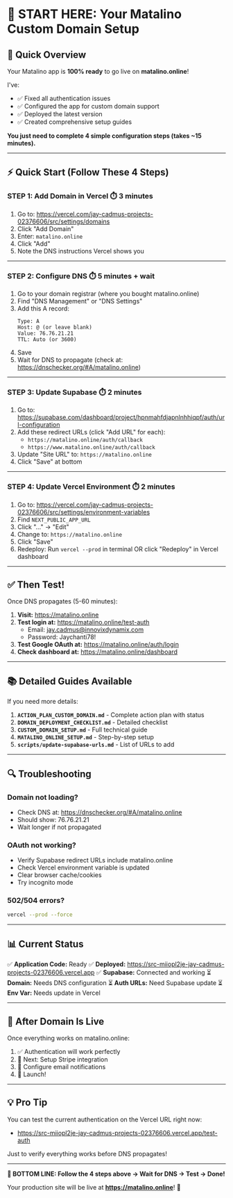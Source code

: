 # 🚀 START HERE: Your Matalino Custom Domain Setup

## 🎯 **Quick Overview**

Your Matalino app is **100% ready** to go live on **matalino.online**!

I've:
- ✅ Fixed all authentication issues
- ✅ Configured the app for custom domain support
- ✅ Deployed the latest version
- ✅ Created comprehensive setup guides

**You just need to complete 4 simple configuration steps (takes ~15 minutes).**

---

## ⚡ **Quick Start (Follow These 4 Steps)**

### **STEP 1: Add Domain in Vercel** ⏱️ 3 minutes

1. Go to: https://vercel.com/jay-cadmus-projects-02376606/src/settings/domains
2. Click "Add Domain"
3. Enter: `matalino.online`
4. Click "Add"
5. Note the DNS instructions Vercel shows you

---

### **STEP 2: Configure DNS** ⏱️ 5 minutes + wait

1. Go to your domain registrar (where you bought matalino.online)
2. Find "DNS Management" or "DNS Settings"
3. Add this A record:
   ```
   Type: A
   Host: @ (or leave blank)
   Value: 76.76.21.21
   TTL: Auto (or 3600)
   ```
4. Save
5. Wait for DNS to propagate (check at: https://dnschecker.org/#A/matalino.online)

---

### **STEP 3: Update Supabase** ⏱️ 2 minutes

1. Go to: https://supabase.com/dashboard/project/hpnmahfdjapnlnhhiqpf/auth/url-configuration
2. Add these redirect URLs (click "Add URL" for each):
   - `https://matalino.online/auth/callback`
   - `https://www.matalino.online/auth/callback`
3. Update "Site URL" to: `https://matalino.online`
4. Click "Save" at bottom

---

### **STEP 4: Update Vercel Environment** ⏱️ 2 minutes

1. Go to: https://vercel.com/jay-cadmus-projects-02376606/src/settings/environment-variables
2. Find `NEXT_PUBLIC_APP_URL`
3. Click "..." → "Edit"
4. Change to: `https://matalino.online`
5. Click "Save"
6. Redeploy: Run `vercel --prod` in terminal OR click "Redeploy" in Vercel dashboard

---

## ✅ **Then Test!**

Once DNS propagates (5-60 minutes):

1. **Visit:** https://matalino.online
2. **Test login at:** https://matalino.online/test-auth
   - Email: jay.cadmus@innovixdynamix.com
   - Password: Jaychanti78!
3. **Test Google OAuth at:** https://matalino.online/auth/login
4. **Check dashboard at:** https://matalino.online/dashboard

---

## 📚 **Detailed Guides Available**

If you need more details:

1. **`ACTION_PLAN_CUSTOM_DOMAIN.md`** - Complete action plan with status
2. **`DOMAIN_DEPLOYMENT_CHECKLIST.md`** - Detailed checklist
3. **`CUSTOM_DOMAIN_SETUP.md`** - Full technical guide
4. **`MATALINO_ONLINE_SETUP.md`** - Step-by-step setup
5. **`scripts/update-supabase-urls.md`** - List of URLs to add

---

## 🔍 **Troubleshooting**

### **Domain not loading?**
- Check DNS at: https://dnschecker.org/#A/matalino.online
- Should show: 76.76.21.21
- Wait longer if not propagated

### **OAuth not working?**
- Verify Supabase redirect URLs include matalino.online
- Check Vercel environment variable is updated
- Clear browser cache/cookies
- Try incognito mode

### **502/504 errors?**
```bash
vercel --prod --force
```

---

## 📊 **Current Status**

✅ **Application Code:** Ready
✅ **Deployed:** https://src-miiopl2je-jay-cadmus-projects-02376606.vercel.app
✅ **Supabase:** Connected and working
⏳ **Domain:** Needs DNS configuration
⏳ **Auth URLs:** Need Supabase update
⏳ **Env Var:** Needs update in Vercel

---

## 🎯 **After Domain Is Live**

Once everything works on matalino.online:

1. ✅ Authentication will work perfectly
2. 🎨 Next: Setup Stripe integration
3. 📧 Configure email notifications
4. 🚀 Launch!

---

## 💡 **Pro Tip**

You can test the current authentication on the Vercel URL right now:
- https://src-miiopl2je-jay-cadmus-projects-02376606.vercel.app/test-auth

Just to verify everything works before DNS propagates!

---

**🎯 BOTTOM LINE: Follow the 4 steps above → Wait for DNS → Test → Done!**

Your production site will be live at **https://matalino.online**! 🎉
